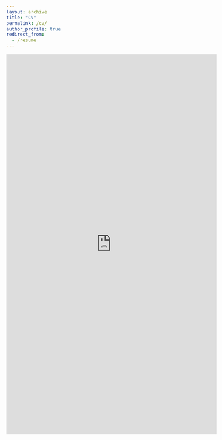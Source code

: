 ```yaml
---
layout: archive
title: "CV"
permalink: /cv/
author_profile: true
redirect_from:
  - /resume
---
```


<embed src="https://alcatrazxlr8.github.io/files/Saransh_Resume.pdf" type="application/pdf" width="110%" height="1000" />